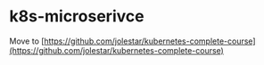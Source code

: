 # k8s-microserivce

Move to [https://github.com/jolestar/kubernetes-complete-course](https://github.com/jolestar/kubernetes-complete-course)
